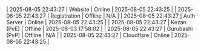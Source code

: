 | 2025-08-05 22:43:27 | Website | Online | 2025-08-05 22:43:25 |
| 2025-08-05 22:43:27 | Registration | Offline | N/A |
| 2025-08-05 22:43:27 | Auth Server | Online | 2025-08-05 22:43:25 |
| 2025-08-05 22:43:27 | Kezan (PvE) | Offline | 2025-08-03 17:58:02 |
| 2025-08-05 22:43:27 | Gurubashi (PvP) | Offline | N/A |
| 2025-08-05 22:43:27 | Cloudflare | Online | 2025-08-05 22:43:25 |
